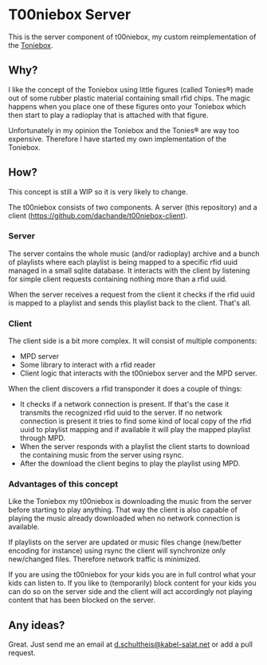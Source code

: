 # T00niebox Server

This is the server component of t00niebox, my custom reimplementation of the [Toniebox](https://tonies.de/).

## Why?

I like the concept of the Toniebox using little figures (called Tonies&reg;) made out of some rubber plastic material containing small rfid chips. The magic happens when you place one of these figures onto your Toniebox which then start to play a radioplay that is attached with that figure.

Unfortunately in my opinion the Toniebox and the Tonies&reg; are way too expensive. Therefore I have started my own implementation of the Toniebox.

## How?

This concept is still a WIP so it is very likely to change.

The t00niebox consists of two components. A server (this repository) and a client (https://github.com/dachande/t00niebox-client).

### Server

The server contains the whole music (and/or radioplay) archive and a bunch of playlists where each playlist is being mapped to a specific rfid uuid managed in a small sqlite database. It interacts with the client by listening for simple client requests containing nothing more than a rfid uuid.

When the server receives a request from the client it checks if the rfid uuid is mapped to a playlist and sends this playlist back to the client. That's all.

### Client

The client side is a bit more complex. It will consist of multiple components:

* MPD server
* Some library to interact with a rfid reader
* Client logic that interacts with the t00niebox server and the MPD server.

When the client discovers a rfid transponder it does a couple of things:

* It checks if a network connection is present. If that's the case it transmits the recognized rfid uuid to the server. If no network connection is present it tries to find some kind of local copy of the rfid uuid to playlist mapping and if available it will play the mapped playlist through MPD.
* When the server responds with a playlist the client starts to download the containing music from the server using rsync.
* After the download the client begins to play the playlist using MPD.

### Advantages of this concept

Like the Toniebox my t00niebox is downloading the music from the server before starting to play anything. That way the client is also capable of playing the music already downloaded when no network connection is available.

If playlists on the server are updated or music files change (new/better encoding for instance) using rsync the client will synchronize only new/changed files. Therefore network traffic is minimized.

If you are using the t00niebox for your kids you are in full control what your kids can listen to. If you like to (temporarily) block content for your kids you can do so on the server side and the client will act accordingly not playing content that has been blocked on the server.

## Any ideas?

Great. Just send me an email at [d.schultheis@kabel-salat.net](d.schultheis@kabel-salat.net) or add a pull request.
